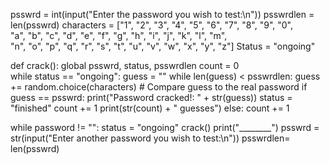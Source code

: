 psswrd = int(input("Enter the password you wish to test:\n"))
psswrdlen = len(psswrd)
characters = ["1", "2", "3", "4", "5", "6", "7", "8", "9", "0",\
 "a", "b", "c", "d", "e", "f", "g", "h", "i", "j", "k", "l", "m",\
 "n", "o", "p", "q", "r", "s", "t", "u", "v", "w", "x", "y", "z"]
Status = "ongoing"

def crack():
    global psswrd, status, psswrdlen
    count = 0    
    while status == "ongoing":
        guess = ""
        while len(guess) < psswrdlen:
            guess += random.choice(characters)
        # Compare guess to the real password
        if guess == psswrd:
            print("Password cracked!: " + str(guess))
            status = "finished"
            count += 1
            print(str(count) + " guesses")
        else:
            count += 1
            
while password != "":
    status = "ongoing"
    crack()
    print("________")
    psswrd = str(input("Enter another password you wish to test:\n"))
    psswrdlen= len(psswrd)

